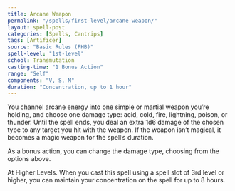 ```yaml
---
title: Arcane Weapon
permalink: "/spells/first-level/arcane-weapon/"
layout: spell-post
categories: [Spells, Cantrips]
tags: [Artificer]
source: "Basic Rules (PHB)"
spell-level: "1st-level"
school: Transmutation
casting-time: "1 Bonus Action"
range: "Self"
components: "V, S, M"
duration: "Concentration, up to 1 hour"
---
```


You channel arcane energy into one simple or martial weapon you’re holding, and choose one damage type: acid, cold, fire, lightning, poison, or thunder. Until the spell ends, you deal an extra 1d6 damage of the chosen type to any target you hit with the weapon. If the weapon isn’t magical, it becomes a magic weapon for the spell’s duration.

As a bonus action, you can change the damage type, choosing from the options above.

At Higher Levels. When you cast this spell using a spell slot of 3rd level or higher, you can maintain your concentration on the spell for up to 8 hours.